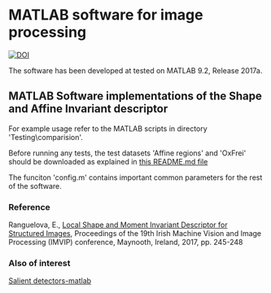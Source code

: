 
# MATLAB software for image processing

[![DOI](https://zenodo.org/badge/97616448.svg)](https://zenodo.org/badge/latestdoi/97616448)

The software has been developed at tested on MATLAB 9.2, Release 2017a.

## MATLAB Software implementations of the Shape and Affine Invariant descriptor

For example usage refer to the MATLAB scripts in directory 'Testing\comparision'.

Before running any tests, the test datasets 'Affine regions' and 'OxFrei' should be downloaded as explained in 
[this README.md file](https://github.com/NLeSC/LargeScaleImaging/tree/master/Data)

The funciton 'config.m' contains important common parameters for the rest of  the software. 

### Reference
Ranguelova, E., [Local Shape and Moment Invariant Descriptor for Structured Images](http://eprints.maynoothuniversity.ie/8841/1/IMVIP2017_Proceedings.pdf), Proceedings of the 19th Irish Machine Vision and Image Processing (IMVIP) conference, Maynooth, Ireland, 2017, pp. 245-248

### Also of interest
[Salient detectors-matlab](https://github.com/NLeSC/SalientDetector-matlab)



